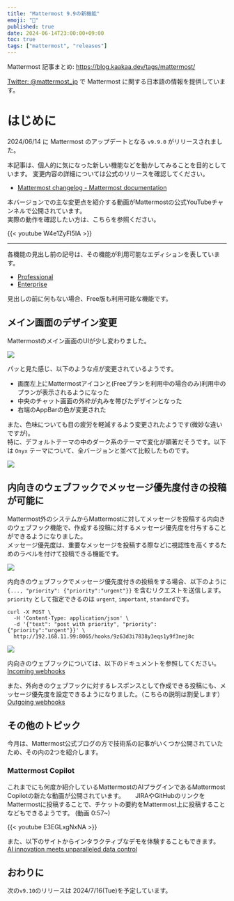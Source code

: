 ```yaml
---
title: "Mattermost 9.9の新機能"
emoji: "🎉"
published: true
date: 2024-06-14T23:00:00+09:00
toc: true
tags: ["mattermost", "releases"]
---
```


Mattermost 記事まとめ: https://blog.kaakaa.dev/tags/mattermost/

[Twitter: @mattermost_jp](https://twitter.com/mattermost_jp) で Mattermost に関する日本語の情報を提供しています。

# はじめに

2024/06/14 に Mattermost のアップデートとなる `v9.9.0` がリリースされました。  

本記事は、個人的に気になった新しい機能などを動かしてみることを目的としています。
変更内容の詳細については公式のリリースを確認してください。

- [Mattermost changelog \- Mattermost documentation](https://docs.mattermost.com/deploy/mattermost-changelog.html#release-v9-9-feature-release)

本バージョンでの主な変更点を紹介する動画がMattermostの公式YouTubeチャンネルで公開されています。  
実際の動作を確認したい方は、こちらを参照ください。

{{< youtube W4e1ZyFI5IA >}}

---

各機能の見出し前の記号は、その機能が利用可能なエディションを表しています。

- [Professional](https://mattermost.com/pricing/)
- [Enterprise](https://mattermost.com/pricing/)

見出しの前に何もない場合、Free版も利用可能な機能です。

## メイン画面のデザイン変更

Mattermostのメイン画面のUIが少し変わりました。  

![](https://blog.kaakaa.dev/images/posts/mattermost/releases-9.9/channels-core-ui.png)

パッと見た感じ、以下のような点が変更されているようです。

* 画面左上にMattermostアイコンと(Freeプランを利用中の場合のみ)利用中のプランが表示されるようになった
* 中央のチャット画面の外枠が丸みを帯びたデザインとなった
* 右端のAppBarの色が変更された


また、色味についても目の疲労を軽減するよう変更されたようです(微妙な違いですが)。  
特に、デフォルトテーマの中のダーク系のテーマで変化が顕著だそうです。以下は `Onyx` テーマについて、全バージョンと並べて比較したものです。

![](https://blog.kaakaa.dev/images/posts/mattermost/releases-9.9/channels-theme-color.png)


## 内向きのウェブフックでメッセージ優先度付きの投稿が可能に

Mattermost外のシステムからMattermostに対してメッセージを投稿する内向きのウェブフック機能で、作成する投稿に対するメッセージ優先度を付与することができるようになりました。  
メッセージ優先度は、重要なメッセージを投稿する際などに視認性を高くするためのラベルを付けて投稿できる機能です。

![](https://blog.kaakaa.dev/images/posts/mattermost/releases-9.9/channels-message-priority.png)

内向きのウェブフックでメッセージ優先度付きの投稿をする場合、以下のように `{..., "priority": {"priority":"urgent"}}` を含むリクエストを送信します。  
`priority` として指定できるのは `urgent`, `important`, `standard`です。

```
curl -X POST \
  -H 'Content-Type: application/json' \
  -d '{"text": "post with priority", "priority":{"priority":"urgent"}}' \
  http://192.168.11.99:8065/hooks/9z63d3i7838y3eqs1y9f3nej8c 
```

![](https://blog.kaakaa.dev/images/posts/mattermost/releases-9.9/chennels-post-with-priority.png)


内向きのウェブフックについては、以下のドキュメントを参照してください。  
[Incoming webhooks](https://developers.mattermost.com/integrate/webhooks/incoming/)

また、外向きのウェブフックに対するレスポンスとして作成できる投稿にも、メッセージ優先度を設定できるようになりました。（こちらの説明は割愛します）  
[Outgoing webhooks](https://developers.mattermost.com/integrate/webhooks/outgoing/)

## その他のトピック

今月は、Mattermost公式ブログの方で技術系の記事がいくつか公開されていたため、その内の2つを紹介します。

### Mattermost Copilot

これまでにも何度か紹介しているMattermostのAIプラグインであるMattermost Copilotの新たな動画が公開されています。　　
JIRAやGitHubのリンクをMattermostに投稿することで、チケットの要約をMattermost上に投稿することなどもできるようです。 (動画 0:57~)

{{< youtube E3EGLxgNxNA >}}

また、以下のサイトからインタラクティブなデモを体験することもできます。  
[AI innovation meets unparalleled data control](https://mattermost.com/copilot/)

## おわりに
次の`v9.10`のリリースは 2024/7/16(Tue)を予定しています。  
